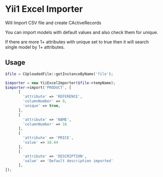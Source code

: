 # Yii1 Excel Importer
<p>Will Import CSV file and create CActiveRecords<p>
<p>You can import models with default values and also check them for unique.<p>
<p>If there are more 1+ attributes with unique set to true then it will search single model by 1+ attributes.</p>

Usage
--------------------------
```php
$file = CUploadedFile::getInstanceByName('file');

$importer = new YiiExcelImporter($file->tempName);
$importer->import('PRODUCT', [
      [
        'attribute' => 'REFERENCE',
        'columnNumber' => 0,
        'unique' => true,
      ],
      [
        'attribute' => 'NAME',
        'columnNumber' => 16
      ],
      [
        'attribute' => 'PRICE',
        'value' => 16.44
      ],
      [
        'attribute' => 'DESCRIPTION',
        'value' => 'Default description imported'
      ],
]);
```

